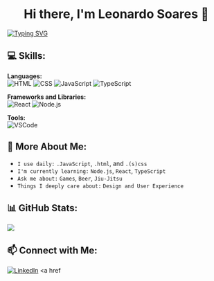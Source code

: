 <h1 align="center">Hi there, I'm Leonardo Soares 👋</h1>

<a href="https://git.io/typing-svg">
  <img src="https://readme-typing-svg.demolab.com?font=Fira+Code&pause=1000&color=000000&width=435&lines=Front-end+Developer+in+Brazil" alt="Typing SVG" />
</a>

## 💻 Skills:
**Languages:**  
![HTML](https://img.shields.io/badge/-HTML-333?style=flat&logo=HTML5) ![CSS](https://img.shields.io/badge/-CSS-333?style=flat&logo=CSS3&logoColor=1572B6) ![JavaScript](https://img.shields.io/badge/-JavaScript-333?style=flat&logo=javascript) ![TypeScript](https://img.shields.io/badge/-TypeScript-333?style=flat&logo=typescript)

**Frameworks and Libraries:**  
![React](https://img.shields.io/badge/-React-333?style=flat&logo=react) ![Node.js](https://img.shields.io/badge/-Node.js-333?style=flat&logo=node.js)

**Tools:**  
![VSCode](https://img.shields.io/badge/-VSCode-333?style=flat&logo=visual-studio-code&logoColor=007ACC)

## 🚀 More About Me:
- `I use daily:` `.JavaScript`, `.html`, and `.(s)css`
- `I'm currently learning:` `Node.js`, `React`, `TypeScript`
- `Ask me about:` `Games`, `Beer`, `Jiu-Jitsu`
- `Things I deeply care about:` `Design and User Experience`

## 📊 GitHub Stats:
<picture>
  <source
    srcset="https://github-readme-stats.vercel.app/api?username=leonardo-soares&show_icons=true&theme=dracula"
    media="(prefers-color-scheme: dark)"
  />
  <source
    srcset="https://github-readme-stats.vercel.app/api?username=leonardo-soares&show_icons=true"
    media="(prefers-color-scheme: light), (prefers-color-scheme: no-preference)"
  />
  <img src="https://github-readme-stats.vercel.app/api?username=leonardo-soares&show_icons=true&theme=dracula" />
</picture>

## 📫 Connect with Me:
<a href="https://linkedin.com/in/leonardo-soares" target="_blank"><img alt="LinkedIn" src="https://img.shields.io/badge/LinkedIn-%230077B5.svg?style=flat&logo=linkedin&logoColor=white"/></a>
<a href

